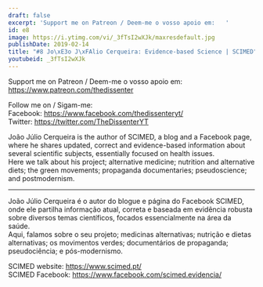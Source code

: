 ```yaml
---
draft: false
excerpt: 'Support me on Patreon / Deem-me o vosso apoio em:   '
id: e8
image: https://i.ytimg.com/vi/_3fTsI2wXJk/maxresdefault.jpg
publishDate: 2019-02-14
title: "#8 Jo\xE3o J\xFAlio Cerqueira: Evidence-based Science | SCIMED"
youtubeid: _3fTsI2wXJk
---
```

Support me on Patreon / Deem-me o vosso apoio em:   
https://www.patreon.com/thedissenter

Follow me on / Sigam-me:  
Facebook: https://www.facebook.com/thedissenteryt/  
Twitter: https://twitter.com/TheDissenterYT

João Júlio Cerqueira is the author of SCIMED, a blog and a Facebook page, where he shares updated, correct and evidence-based information about several scientific subjects, essentially focused on health issues.  
Here we talk about his project; alternative medicine; nutrition and alternative diets; the green movements; propaganda documentaries; pseudoscience; and postmodernism.

---

João Júlio Cerqueira é o autor do blogue e página do Facebook SCIMED, onde ele partilha informação atual, correta e baseada em evidência robusta sobre diversos temas científicos, focados essencialmente na área da saúde.  
Aqui, falamos sobre o seu projeto; medicinas alternativas; nutrição e dietas alternativas; os movimentos verdes; documentários de propaganda; pseudociência; e pós-modernismo.

SCIMED website: https://www.scimed.pt/  
SCIMED Facebook: https://www.facebook.com/scimed.evidencia/